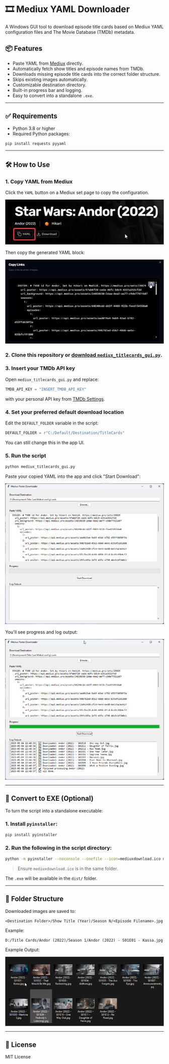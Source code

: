 # 🎞️ Mediux YAML Downloader

A Windows GUI tool to download episode title cards based on Mediux YAML configuration files and The Movie Database (TMDb) metadata.

## 📦 Features

- Paste YAML from [Mediux](https://mediux.pro) directly.
- Automatically fetch show titles and episode names from TMDb.
- Downloads missing episode title cards into the correct folder structure.
- Skips existing images automatically.
- Customizable destination directory.
- Built-in progress bar and logging.
- Easy to convert into a standalone `.exe`.

---

## ✅ Requirements

- Python 3.8 or higher
- Required Python packages:

```bash
pip install requests pyyaml
```

---

## 🛠️ How to Use

### 1. Copy YAML from Mediux

Click the `YAML` button on a Mediux set page to copy the configuration.

![Copy YAML from Mediux](img/img1.png)

Then copy the generated YAML block:

![YAML Config](img/img2.png)

### 2. Clone this repository or [download `mediux_titlecards_gui.py`](./mediux_titlecards_gui.py).

### 3. Insert your TMDb API key

Open `mediux_titlecards_gui.py` and replace:

```python
TMDB_API_KEY = "INSERT_TMDB_API_KEY"
```

with your personal API key from [TMDb Settings](https://www.themoviedb.org/settings/api).

### 4. Set your preferred default download location

Edit the `DEFAULT_FOLDER` variable in the script:

```python
DEFAULT_FOLDER = r"C:/Default/Destination/TitleCards"
```

You can still change this in the app UI.

### 5. Run the script

```bash
python mediux_titlecards_gui.py
```

Paste your copied YAML into the app and click "Start Download":

![Paste YAML and Download](img/img3.png)

You'll see progress and log output:

![Download in Progress](img/img4.png)

---

## 💾 Convert to EXE (Optional)

To turn the script into a standalone executable:

### 1. Install `pyinstaller`:

```bash
pip install pyinstaller
```

### 2. Run the following in the script directory:

```bash
python -m pyinstaller --noconsole --onefile --icon=mediuxdownload.ico mediux_titlecards_gui.py
```

> Ensure `mediuxdownload.ico` is in the same folder.

The `.exe` will be available in the `dist/` folder.

---

## 📂 Folder Structure

Downloaded images are saved to:

```
<Destination Folder>/Show Title (Year)/Season N/<Episode Filename>.jpg
```

Example:

```
D:/Title Cards/Andor (2022)/Season 1/Andor (2022) - S01E01 - Kassa.jpg
```

Example Output:

![Example Output](img/img5.png)

---

## 📜 License

MIT License
